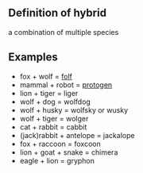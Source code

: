 ## Definition of hybrid

a combination of multiple species

## Examples

- fox + wolf = [folf](./folf)
- mammal + robot = [protogen](./protogen)
- lion + tiger = liger
- wolf + dog = wolfdog
- wolf + husky = wolfsky or wusky
- wolf + tiger = wolger
- cat + rabbit = cabbit
- (jack)rabbit + antelope = jackalope
- fox + raccoon = foxcoon
- lion + goat + snake = chimera
- eagle + lion = gryphon
